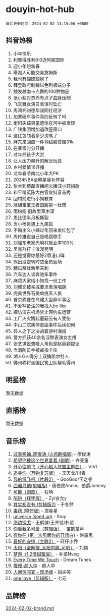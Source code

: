# douyin-hot-hub

`最后更新时间：2024-02-02 13:15:06 +0800`

## 抖音热榜

1. 小年快乐
1. 利雅得胜利6:0迈阿密国际
1. 迎小年盼新春
1. 曝湖人可能交易詹姆斯
1. 我也有蝴蝶翅膀了
1. 拜登政府制裁以色列极端分子
1. 触发越南卡点舞的100种物品
1. 张小斐对贾玲有点子血脉压制
1. 飞天舞女演员表演时坠亡
1. 周鸿祎刘德华谈网红经济
1. 加塞砸车事件真的反转了吗
1. 衡阳失踪男童遗体在河中被发现
1. 广铁集团增加退改签窗口
1. 这红包领着多少烫嘴了
1. 胖东来回应一件羽绒服仅赚3毛
1. 在暴雪时分开播
1. 过年熊孩子大赏
1. 让人压力飙升的解压玩具
1. 乡村爱情16开播
1. 龙年春节南北小年大PK
1. 2024NBA全明星替补阵容
1. 张兰到蔡磊直播间义播汪小菲捐款
1. 和平精英陈大白官宣抖音首秀
1. 回村前进行小狗教育
1. 旭旭宝宝王者国服第一杜甫
1. 雨纷纷 旧故里草木深
1. 恩比德半月板撕裂
1. 当小杨哥遇上九尾狐
1. 不婚主义小姨过年回来发红包了
1. 周传雄说自己是唱跳歌手
1. 刘强东老家光明村就业率100%
1. 吴克群打卡浪漫昆明
1. 还是觉得你最好2香港口碑
1. 熊出没逆转时空全员返场
1. 糖瓜祭灶新年来到
1. 汽车达人谈奔驰车事件
1. 麻烦大家给小狗找一份工作
1. 刘耀文被亲戚要求表演唱跳
1. 完美世界石昊单挑天人族
1. 普京称要在乌建大型非军事区
1. 不爱写备注的我找人be like
1. 探访浦东机场禁止网约车运营
1. 工厂火灾腾起蘑菇云有人受伤
1. 中山二院集体患癌事件后续如何
1. 异人之下之决战碧游村海报
1. 警方抓获40余名淫秽表演女主播
1. 张艺谋说聋哑人角色是赵丽颖提议
1. 当消防员手被戒指卡住
1. 湖人6人得分上双擒凯尔特人
1. 佛州称将派国民警卫队帮助得州

## 明星榜

暂无数据

## 直播榜

暂无数据

## 音乐榜

1. [过季短袖_廖俊涛 (火鸡翻唱版)](https://sf5-hl-cdn-tos.douyinstatic.com/obj/tos-cn-ve-2774/ogQVJl0tRBKxQgZji7YClFEBrVDeHpPTWfCZbQ) - 廖俊涛
1. [希望你被这个世界爱着 (副歌)](https://sf3-cdn-tos.douyinstatic.com/obj/tos-cn-ve-2774/oUHCmWQfZlE3QQBKBeD8rCFLpJzPgCpImhsxMt) - 许亚童
1. [开心往前飞（开心超人联盟主题曲）](https://sf5-hl-cdn-tos.douyinstatic.com/obj/tos-cn-ve-2774/9d8fb7c82cf1421fb93a9fe925275e0a) - VIVI
1. [追寻你（万物复苏版）](https://sf5-hl-cdn-tos.douyinstatic.com/obj/tos-cn-ve-2774/oYeAZJsbjIDit9APmBg8u6uDUQnHmoCf3gbo74) - 王天戈/川青
1. [我的纸飞机（片段2）](https://sf5-hl-cdn-tos.douyinstatic.com/obj/tos-cn-ve-2774/oM2ZrKcg2CD5AeRB2gkeXOFB1IxAGJdZPazYHf) - GooGoo/王之睿
1. [西厢寻他(剪辑版)](https://sf5-hl-cdn-tos.douyinstatic.com/obj/tos-cn-ve-2774/oUsAVfAQKlRNxEv5qxvIB8o5qmIWUcXbzJKJhw) - 唐伯虎Annie、伯爵Johnny
1. [可能（副歌）](https://sf5-hl-cdn-tos.douyinstatic.com/obj/tos-cn-ve-2774/cde1731888894259b333569393c2fb51) - 程响
1. [陷阱（释怀版）](https://sf5-hl-cdn-tos.douyinstatic.com/obj/tos-cn-ve-2774/oE8C21LeZrzKLDFfQYgMzx4GAIHageG5IzayY7) - Zy/白允y
1. [其实都没有 (剪辑版2)](https://sf5-hl-cdn-tos.douyinstatic.com/obj/tos-cn-ve-2774/oEBNQenHZtBhxYjGgUDQk0BCHTigQafgFlbQ7k) - 于冬然
1. [毒药 (释怀版)](https://sf5-hl-cdn-tos.douyinstatic.com/obj/tos-cn-ve-2774/oYILMEAzspdZBIzy4frJNB8ZHPHWAhiwowd4Ad) - 周星星
1. [universe (sped up)](https://sf3-cdn-tos.douyinstatic.com/obj/tos-cn-ve-2774/oIQnurQLDCsdYeegkM4CKuVb23MZBXtX6QB8bv) - thuy
1. [海边探戈](https://sf5-hl-cdn-tos.douyinstatic.com/obj/tos-cn-ve-2774/os9gE0VQCGqt6VQkZDyBBYvfSDY0QFe3vVmubn) - 王鹤棣/王齐铭/朴鲨
1. [你看我多可爱（剪辑版）](https://sf5-hl-cdn-tos.douyinstatic.com/obj/tos-cn-ve-2774/018d241ee66a4a189b2fa9ea2fe3363d) - 宝韵童声
1. [有你在 (第一次见面你的开场白)](https://sf3-cdn-tos.douyinstatic.com/obj/tos-cn-ve-2774/oAthrQ3ClJBfI57uBoFEgNDYtNCZ0TSYQQfxQ0) - 赵露思
1. [最好的安排（主歌2）](https://sf5-hl-cdn-tos.douyinstatic.com/obj/tos-cn-ve-2774/oMMZX1DuHpMwgoDztBmZswgQnbCeeANZxBHkFY) - 旺仔小乔
1. [太阳（全网搜_太阳刘鹏_可听）](https://sf5-hl-cdn-tos.douyinstatic.com/obj/tos-cn-ve-2774/ogWbyIQnlBFImVbeDocRdCIYtBHlbJXgfZMvgz) - 刘鹏
1. [梦游（1.2倍甜蜜版）](https://sf5-hl-cdn-tos.douyinstatic.com/obj/tos-cn-ve-2774/o4gyAUm8hwufoEABmwVIiQtHsFuGzAEEWtNMzo) - 补菜Nveg
1. [Every Time We Touch](https://sf5-hl-cdn-tos.douyinstatic.com/obj/tos-cn-ve-2774/ogN6lUKQeBBfEVhIOMikG1CcJjugxk1tztZyhP) - Dream Tunes
1. [慢慢-颜人中](https://sf5-hl-cdn-tos.douyinstatic.com/obj/tos-cn-ve-2774/ocjHNfBXdBxQNC8ZGAeoLMFTUgtBg8bkExunDC) - 颜人中
1. [人间惊鸿宴 - 现场版](https://sf6-cdn-tos.douyinstatic.com/obj/tos-cn-ve-2774/osF4mrPePAf2Yv8Wfr5fATCHZwL5h1QiGQAKwz) - 指尖笑
1. [one love（剪辑版）](https://sf5-hl-cdn-tos.douyinstatic.com/obj/tos-cn-ve-2774/o4utbbKzHedACBQ0bkG7ZBgUvDQzbBDnYd1f1k) - 七元

## 品牌榜

[2024-02-02-brand.md](2024-02-02-brand.md)
